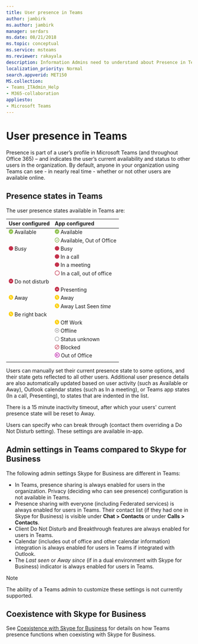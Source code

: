 ```yaml
---
title: User presence in Teams
author: jambirk
ms.author: jambirk
manager: serdars
ms.date: 08/21/2018
ms.topic: conceptual
ms.service: msteams
ms.reviewer: rakayala
description: Information Admins need to understand about Presence in Teams.
localization_priority: Normal
search.appverid: MET150
MS.collection: 
- Teams_ITAdmin_Help
- M365-collaboration 
appliesto:
- Microsoft Teams
---
```


# User presence in Teams

Presence is part of a user’s profile in Microsoft Teams (and throughout Office 365) – and indicates the user’s current availability and status to other users in the organization. By default, anyone in your organization using Teams can see - in nearly real time - whether or not other users are available online.

## Presence states in Teams

The user presence states available in Teams are:

|User configured|App configured|
|:--- |:---|
| ![Solid green chek mark, indicating Presence Available](media/Presence_Available.png) Available|![Solid green chek mark, indicating Presence Available](media/Presence_Available.png) Available|
|| ![Open green chek mark, indicating available oof](media/Presence_Available_OOF.png) Available, Out of Office |
|  ![Solid red circle, indicating Busy](media/Presence_Busy.png) Busy |  ![Solid red circle, indicating Busy](media/Presence_Busy.png) Busy  |
|| ![Solid red circle, indicating Busy in a call](media/Presence_Busy.png) In a call|
|| ![Solid red circle, indicating Busy in a meeting](media/Presence_Busy.png) In a meeting |
|| ![Open red circle, indicating busy oof](media/Presence_Busy_OOF.png) In a call, out of office|
|  ![Red circle with white line, indicating Do Not disturb](media/Presence_DND.png) Do not disturb ||
|| ![Red circle with white line, indicating Presenting](media/Presence_DND.png) Presenting|
| ![Yellow clock icon, indicating away](media/Presence_Away.png) Away| ![Yellow clock icon, indicating away](media/Presence_Away.png) Away|
|| ![Yellow clock icon, indicating away](media/Presence_Away.png) Away Last Seen *time*|
|![Yellow clock icon, indicating away, be right back](media/Presence_Away.png) Be right back| |
|| ![Yellow clock icon, indicating away, off work](media/Presence_Away.png)  Off Work|
|| ![Gray circle with x, indicating Offline](media/Presence_Offline.png) Offline |
|| ![Open gray circle, indicating status unknown](media/Presence_Unknown.png) Status unknown|
||![Open red circle with diagonal line, indicating blocked](media/Presence_Blocked.png) Blocked |
|| ![Purple circle with arrow, indicating Out of office](media/Presence_OOF.png) Out of Office|
|||
 
Users can manually set their current presence state to some options, and their state gets reflected to all other users. Additional user presence details are also automatically updated based on user activity (such as Available or Away), Outlook calendar states (such as In a meeting), or Teams app states (In a call, Presenting), to states that are indented in the list.

There is a 15 minute inactivity timeout, after which your users' current presence state will be reset to Away.

Users can specify who can break through (contact them overriding a Do Not Disturb setting). These settings are available in-app.

## Admin settings in Teams compared to Skype for Business

The following admin settings Skype for Business are different in Teams:

- In Teams, presence sharing is always enabled for users in the organization. Privacy (deciding who can see presence) configuration is not available in Teams.
- Presence sharing with everyone (including Federated services) is always enabled for users in Teams. Their contact list (if they had one in Skype for Business) is visible under **Chat > Contacts** or under **Calls > Contacts**.
- Client Do Not Disturb and Breakthrough features are always enabled for users in Teams.
- Calendar (includes out of office and other calendar information) integration  is always enabled for users in Teams if integrated with Outlook.
- The *Last seen* or *Away since* (if in a dual environment with Skype for Business) indicator is always enabled for users in Teams.

> [!NOTE]
> The ability of a Teams admin to customize these settings is not currently supported.

## Coexistence with Skype for Business

See [Coexistence with Skype for Business](coexistence-chat-calls-presence.md) for details on how Teams presence functions when coexisting with Skype for Business. 
